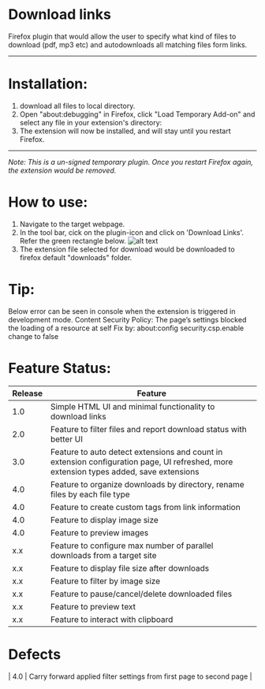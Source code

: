 # Download links
Firefox plugin that would allow the user to specify what kind of files to download (pdf, mp3 etc) and autodownloads all matching files form links.

---

# Installation:
1. download all files to local directory.
2. Open "about:debugging" in Firefox, click "Load Temporary Add-on" and select any file in your extension's directory:
3. The extension will now be installed, and will stay until you restart Firefox.

---

*Note: This is a un-signed temporary plugin. Once you restart Firefox again, the extension would be removed.*

# How to use:
1. Navigate to the target webpage.
2. In the tool bar, cick on the plugin-icon and click on 'Download Links'. Refer the green rectangle below.
![alt text](https://github.com/praboop/downloadlinks/blob/master/screen.png)
3. The extension file selected for download would be downloaded to firefox default "downloads" folder.



# Tip:

Below error can be seen in console when the extension is triggered in development mode.
Content Security Policy: The page’s settings blocked the loading of a resource at self 
Fix by:
about:config
security.csp.enable change to false


# Feature Status:

| Release | Feature | 
| --- | --- |
| 1.0 | Simple HTML UI and minimal functionality to download links |
| 2.0 | Feature to filter files and report download status with better UI |
| 3.0 | Feature to auto detect extensions and count in extension configuration page, UI refreshed, more extension types added, save extensions |
| 4.0 | Feature to organize downloads by directory, rename files by each file type |
| 4.0 | Feature to create custom tags from link information |
| 4.0 | Feature to display image size |
| 4.0 | Feature to preview images |
| x.x | Feature to configure max number of parallel downloads from a target site |
| x.x | Feature to display file size after downloads |
| x.x | Feature to filter by image size |
| x.x | Feature to pause/cancel/delete downloaded files |
| x.x | Feature to preview text |
| x.x | Feature to interact with clipboard |


# Defects

| 4.0 | Carry forward applied filter settings from first page to second page |
